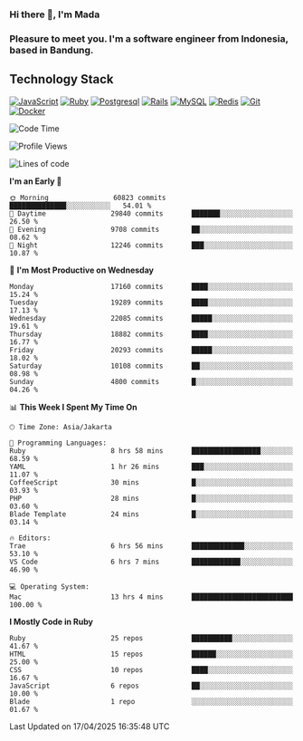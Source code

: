 ### Hi there 👋, I'm Mada
### Pleasure to meet you. I'm a software engineer from Indonesia, based in Bandung.

## Technology Stack

[![JavaScript](https://img.shields.io/badge/-JavaScript-%23F7DF1C?style=flat-square&logo=javascript&logoColor=000000&labelColor=%23F7DF1C&color=%23FFCE5A)](https://www.javascript.com/)
[![Ruby](https://img.shields.io/badge/Ruby-CC342D?style=flat-square&logo=ruby&logoColor=white)](https://www.ruby-lang.org/en/)
[![Postgresql](https://img.shields.io/badge/PostgreSQL-316192?style=flat-square&logo=postgresql&logoColor=ffffff)](https://www.postgresql.org/)
[![Rails](https://img.shields.io/badge/Ruby_on_Rails-CC0000?style=flat-square&logo=ruby-on-rails&logoColor=white)](https://rubyonrails.org/)
[![MySQL](https://img.shields.io/badge/-MySQL-4479A1?style=flat-square&logo=MySQL&logoColor=ffffff)](https://www.mysql.com/)
[![Redis](https://img.shields.io/badge/-Redis-DC382D?style=flat-square&logo=Redis&logoColor=ffffff)](https://redis.io/)
[![Git](https://img.shields.io/badge/-Git-%23F05032?style=flat-square&logo=git&logoColor=%23ffffff)](https://git-scm.com/)
[![Docker](https://img.shields.io/badge/-Docker-2496ED?style=flat-square&logo=docker&logoColor=ffffff)](https://www.docker.com/)
<!--
**madaarya/madaarya** is a ✨ _special_ ✨ repository because its `README.md` (this file) appears on your GitHub profile.

Here are some ideas to get you started:

- 🔭 I’m currently working on ...
- 🌱 I’m currently learning ...
- 👯 I’m looking to collaborate on ...
- 🤔 I’m looking for help with ...
- 💬 Ask me about ...
- 📫 How to reach me: ...
- 😄 Pronouns: ...
- ⚡ Fun fact: ...
-->
<!--START_SECTION:waka-->
![Code Time](http://img.shields.io/badge/Code%20Time-7%2C211%20hrs%2059%20mins-blue)

![Profile Views](http://img.shields.io/badge/Profile%20Views-0-blue)

![Lines of code](https://img.shields.io/badge/From%20Hello%20World%20I%27ve%20Written-50.5%20million%20lines%20of%20code-blue)

**I'm an Early 🐤** 

```text
🌞 Morning                60823 commits       ██████████████░░░░░░░░░░░   54.01 % 
🌆 Daytime                29840 commits       ███████░░░░░░░░░░░░░░░░░░   26.50 % 
🌃 Evening                9708 commits        ██░░░░░░░░░░░░░░░░░░░░░░░   08.62 % 
🌙 Night                  12246 commits       ███░░░░░░░░░░░░░░░░░░░░░░   10.87 % 
```
📅 **I'm Most Productive on Wednesday** 

```text
Monday                   17160 commits       ████░░░░░░░░░░░░░░░░░░░░░   15.24 % 
Tuesday                  19289 commits       ████░░░░░░░░░░░░░░░░░░░░░   17.13 % 
Wednesday                22085 commits       █████░░░░░░░░░░░░░░░░░░░░   19.61 % 
Thursday                 18882 commits       ████░░░░░░░░░░░░░░░░░░░░░   16.77 % 
Friday                   20293 commits       █████░░░░░░░░░░░░░░░░░░░░   18.02 % 
Saturday                 10108 commits       ██░░░░░░░░░░░░░░░░░░░░░░░   08.98 % 
Sunday                   4800 commits        █░░░░░░░░░░░░░░░░░░░░░░░░   04.26 % 
```


📊 **This Week I Spent My Time On** 

```text
🕑︎ Time Zone: Asia/Jakarta

💬 Programming Languages: 
Ruby                     8 hrs 58 mins       █████████████████░░░░░░░░   68.59 % 
YAML                     1 hr 26 mins        ███░░░░░░░░░░░░░░░░░░░░░░   11.07 % 
CoffeeScript             30 mins             █░░░░░░░░░░░░░░░░░░░░░░░░   03.93 % 
PHP                      28 mins             █░░░░░░░░░░░░░░░░░░░░░░░░   03.60 % 
Blade Template           24 mins             █░░░░░░░░░░░░░░░░░░░░░░░░   03.14 % 

🔥 Editors: 
Trae                     6 hrs 56 mins       █████████████░░░░░░░░░░░░   53.10 % 
VS Code                  6 hrs 7 mins        ████████████░░░░░░░░░░░░░   46.90 % 

💻 Operating System: 
Mac                      13 hrs 4 mins       █████████████████████████   100.00 % 
```

**I Mostly Code in Ruby** 

```text
Ruby                     25 repos            ██████████░░░░░░░░░░░░░░░   41.67 % 
HTML                     15 repos            ██████░░░░░░░░░░░░░░░░░░░   25.00 % 
CSS                      10 repos            ████░░░░░░░░░░░░░░░░░░░░░   16.67 % 
JavaScript               6 repos             ██░░░░░░░░░░░░░░░░░░░░░░░   10.00 % 
Blade                    1 repo              ░░░░░░░░░░░░░░░░░░░░░░░░░   01.67 % 
```




 Last Updated on 17/04/2025 16:35:48 UTC
<!--END_SECTION:waka-->
